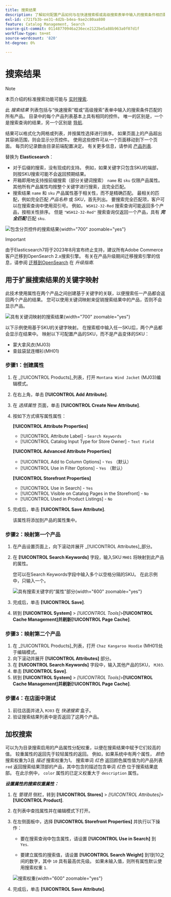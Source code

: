 ```yaml
---
title: 搜索结果
description: 了解如何配置产品如何与在快速搜索框或高级搜索表单中输入的搜索条件相匹配。
exl-id: c721fb3b-ee31-4d2b-b4ea-9ae2c80aa800
feature: Catalog Management, Search
source-git-commit: 01148770946a236ece2122be5a88b963a0f07d1f
workflow-type: tm+mt
source-wordcount: '820'
ht-degree: 0%

---
```


# 搜索结果

>[!NOTE]
>
>本页介绍的标准搜索功能可能与 [实时搜索](https://experienceleague.adobe.com/docs/commerce-merchant-services/live-search/overview.html).

此 _搜索结果_ 列表包括与“快速搜索”框或“高级搜索”表单中输入的搜索条件匹配的所有产品。 目录中的每个产品列表基本上具有相同的控件。 唯一的区别是，一个是搜索查询的结果，另一个区别是 [导航](navigation.md).

结果可以格式化为网格或列表，并按属性选择进行排序。 如果页面上的产品超出其容纳范围，则会显示分页控件。 使用这些控件可从一个页面移动到下一个页面。 每页的记录数由目录前端配置决定。 有关更多信息，请参阅 [产品列表](navigation-product-listings.md).

替换为 **Elasticsearch**：

- 对于后缀的搜索，没有现成的支持。 例如，如果关键字只包含SKU的端部，则按SKU搜索可能不会返回预期结果。
- 开箱即用地支持按前缀搜索（部分关键词搜索） `name` 和 `sku` 仅限产品属性。 其他所有产品属性均按整个关键字进行搜索，且完全匹配。
- 搜索结果 `name` 和 `sku` 产品属性基于相关性，而不是精确匹配。 最相关的匹配，例如完全匹配 _产品名称_ 或 _SKU_，首先列出。 要搜索完全匹配项，客户可以在搜索查询中使用双引号。 例如， `WSH12-32-Red` 搜索查询可能返回多个产品，按相关性排序。 但是 `"WSH12-32-Red"` 搜索查询仅返回一个产品，具有 **_完全匹配_** 匹配 `sku`.

![包含分页控件的搜索结果](./assets/storefront-search-results-shorts.png){width="700" zoomable="yes"}

>[!IMPORTANT]
>
>由于Elasticsearch7将于2023年8月宣布终止支持，建议所有Adobe Commerce客户迁移到OpenSearch 2.x搜索引擎。 有关在产品升级期间迁移搜索引擎的信息，请参阅 [迁移到OpenSearch](https://experienceleague.adobe.com/docs/commerce-operations/upgrade-guide/prepare/opensearch-migration.html) 在 _升级指南_.

## 用于扩展搜索结果的关键字映射

此技术使用属性在两个产品之间创建基于关键字的关联，以便搜索任一产品都会返回两个产品的结果。 您可以使用关键词映射来促销搜索结果中的产品，否则不会显示产品。

![具有关键词映射的搜索结果](./assets/storefront-search-results-extended.png){width="700" zoomable="yes"}

以下示例使用基于SKU的关键字映射。 在搜索框中输入任一SKU后，两个产品都会显示在结果中。 映射以下可配置产品的SKU，而不是产品变体的SKU：

- 蒙大拿风衣(MJ03)
- 查兹袋鼠连帽衫(MH01)

### 步骤1：创建属性

1. 在 _[!UICONTROL Products]_列表，打开 `Montana Wind Jacket` (MJ03)编辑模式。
1. 在右上角，单击 **[!UICONTROL Add Attribute]**.
1. 在 _选择属性_ 页面，单击 **[!UICONTROL Create New Attribute]**.
1. 按如下方式填写属性属性：

   **[!UICONTROL Attribute Properties]**

   - [!UICONTROL Attribute Label]  - `Search Keywords`
   - [!UICONTROL Catalog Input Type for Store Owner] - `Text Field`

   **[!UICONTROL Advanced Attribute Properties]**

   - [!UICONTROL Add to Column Options] - `Yes` （默认）
   - [!UICONTROL Use in Filter Options] - `Yes` （默认）

   **[!UICONTROL Storefront Properties]**

   - [!UICONTROL Use in Search] - `Yes`
   - [!UICONTROL Visible on Catalog Pages in the Storefront] - `No`
   - [!UICONTROL Used in Product Listings] - `No`

1. 完成后，单击 **[!UICONTROL Save Attribute]**.

   该属性将添加到产品的属性集中。

### 步骤2：映射第一个产品

1. 在产品设置页面上，向下滚动并展开 _[!UICONTROL Attributes]_部分。
1. 在 **[!UICONTROL Search Keywords]** 字段，输入SKU `MH01` 将映射到此产品的属性。

   您可以在Search Keywords字段中输入多个以空格分隔的SKU。 在此示例中，只输入一个。

   ![具有搜索关键字的“属性”部分](./assets/search-keywords-attribute.png){width="600" zoomable="yes"}

1. 完成后，单击 **[!UICONTROL Save]**.
1. 转到 **[!UICONTROL System]** > _[!UICONTROL Tools]_>**[!UICONTROL Cache Management]**并刷新&#x200B;**[!UICONTROL Page Cache]**.

### 步骤3：映射第二个产品

1. 在 _[!UICONTROL Products]_列表，打开 `Chaz Kangaroo Hoodie` (MH01)处于编辑模式。
1. 向下滚动并展开 **[!UICONTROL Attributes]** 部分。
1. 在 **[!UICONTROL Search Keywords]** 字段中，输入其他产品的SKU， `MJ03`.
1. 单击 **[!UICONTROL Save]**.
1. 转到 **[!UICONTROL System]** > _[!UICONTROL Tools]_>**[!UICONTROL Cache Management]**并刷新&#x200B;**[!UICONTROL Page Cache]**.

### 步骤4：在店面中测试

1. 前往店面并进入 `MJ03` 在 _快速搜索_ 盒子。
1. 验证搜索结果列表中是否返回了这两个产品。

## 加权搜索

可以为为目录搜索启用的产品属性分配权重，以便在搜索结果中赋予它们较高的值。 较重属性的返回先于较轻属性的返回。 例如，如果系统中有两个属性， _颜色_ 搜索权重为3且 _描述_ 搜索权重为1。 搜索单词 _红色_ 返回颜色属性值为的产品列表 `red` 返回搜索结果顶部的产品，其中包含的描述包含单词 _红色_ 位于搜索结果底部。 在此示例中， `color` 属性的已定义权重大于 `description` 属性。

**_设置属性的搜索权重属性：_**

1. 在 _管理员_ 侧栏，转到 **[!UICONTROL Stores]** > _[!UICONTROL Attributes]_>**[!UICONTROL Product]**.

1. 在列表中查找属性并在编辑模式下打开。

1. 在左侧面板中，选择 **[!UICONTROL Storefront Properties]** 并执行以下操作：

   - 要在搜索查询中包含属性，请设置 **[!UICONTROL Use in Search]** 到 `Yes`.

   - 要建立属性的搜索值，请设置 **[!UICONTROL Search Weight]** 到1到10之间的数字，其中 `10` 具有最高优先级。 如果未输入值，则所有属性默认使用搜索权重 `1`.

   ![搜索权重](./assets/search-weight.png){width="600" zoomable="yes"}

1. 完成后，单击 **[!UICONTROL Save Attribute]**.

